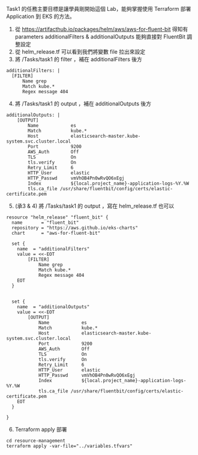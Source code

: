 Task1 的任務主要目標是讓學員剛開始這個 Lab，能夠掌握使用 Terraform 部署 Application 到 EKS 的方法。

1. 從 https://artifacthub.io/packages/helm/aws/aws-for-fluent-bit 得知有 parameters additionalFilters & additionalOutputs 能夠直接對 FluentBit 調整設定
2. 從 helm_release.tf 可以看到我們將變數 file 拉出來設定
3. 將 /Tasks/task1 的 filter ，補在 additionalFilters 後方
```
additionalFilters: |
  [FILTER]
      Name grep
      Match kube.*
      Regex message 404
```
4. 將 /Tasks/task1 的 output ，補在 additionalOutputs 後方
```
additionalOutputs: |
    [OUTPUT]
        Name            es
        Match           kube.*
        Host            elasticsearch-master.kube-system.svc.cluster.local
        Port            9200
        AWS_Auth        Off
        TLS             On
        tls.verify      On
        Retry_Limit     6
        HTTP_User       elastic
        HTTP_Passwd     vmVhOB4Pn0wRvQO6xEgj
        Index           ${local.project_name}-application-logs-%Y.%W
        tls.ca_file /usr/share/fluentbit/config/certs/elastic-certificate.pem
```

5. (承3 & 4) 將 /Tasks/task1 的 output ，寫在 helm_release.tf 也可以
```
resource "helm_release" "fluent_bit" {
  name       = "fluent_bit"
  repository = "https://aws.github.io/eks-charts"
  chart      = "aws-for-fluent-bit"

  set {
    name  = "additionalFilters"
    value = <<-EOT
        [FILTER]
            Name grep
            Match kube.*
            Regex message 404
    EOT
  }

 
  set {
    name  = "additionalOutputs"
    value = <<-EOT
        [OUTPUT]
            Name            es
            Match           kube.*
            Host            elasticsearch-master.kube-system.svc.cluster.local
            Port            9200
            AWS_Auth        Off
            TLS             On
            tls.verify      On
            Retry_Limit     6
            HTTP_User       elastic
            HTTP_Passwd     vmVhOB4Pn0wRvQO6xEgj
            Index           ${local.project_name}-application-logs-%Y.%W
            tls.ca_file /usr/share/fluentbit/config/certs/elastic-certificate.pem
    EOT
  }
 
}
```
6. Terraform apply 部署
```
cd resource-management
terraform apply -var-file="../variables.tfvars"
```
